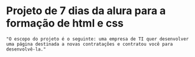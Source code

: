 <h1> Projeto de 7 dias da alura para a formação de html e css </h1>

```
"O escopo do projeto é o seguinte: uma empresa de TI quer desenvolver uma página destinada a novas contratações e contratou você para desenvolvê-la."
```
